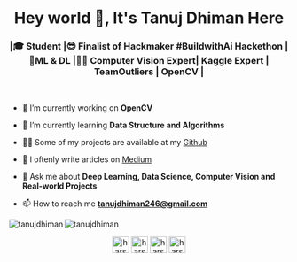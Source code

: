 <h1 align="center">Hey world 👋, It's Tanuj Dhiman Here</h1>
<h3 align="center">|🎓 Student |😎 Finalist of Hackmaker #BuildwithAi Hackethon |🤖ML & DL |🤹‍♂️ Computer Vision Expert| Kaggle Expert | TeamOutliers | OpenCV |</h3>

<br>

- 🔭 I’m currently working on **OpenCV**

- 🌱 I’m currently learning **Data Structure and Algorithms**

<!--
- 👯 I’m looking to collaborate on ***update soon***
- 🤔 I’m looking for help with ***update soon***-->

- 👨‍💻 Some of my projects are available at my [Github](https://github.com/tanujdhiman?tab=repositories)

- 📝 I oftenly write articles on [Medium](https://medium.com/@tanujdhiman246)

- 💬 Ask me about **Deep Learning, Data Science, Computer Vision and Real-world Projects**

- 📫 How to reach me **tanujdhiman246@gmail.com**



<img align="left" src="https://github-readme-stats.vercel.app/api/top-langs/?username=tanujdhiman&layout=compact&hide=html&theme=radical" alt="tanujdhiman" />

<img align="center" src="https://github-readme-stats.vercel.app/api?username=tanujdhiman&show_icons=true&theme=radical" alt="tanujdhiman" />

<p align="center">
</a>
<a href="https://www.linkedin.com/in/tanuj-dhiman-a5647a16b/" target="blank"><img align="center" src="https://cdn.jsdelivr.net/npm/simple-icons@3.0.1/icons/linkedin.svg" alt="harshcasper" height="30" width="30" /></a>
<a href="https://www.kaggle.com/tanujdhiman" target="blank"><img align="center" src="https://cdn.jsdelivr.net/npm/simple-icons@3.0.1/icons/kaggle.svg" alt="harshcasper" height="30" width="30" /></a>
<a href="https://www.instagram.com/_tanuj.3869/" target="blank"><img align="center" src="https://cdn.jsdelivr.net/npm/simple-icons@3.0.1/icons/instagram.svg" alt="harshcasper" height="30" width="30" /></a>
<a href="https://www.facebook.com/tanuj.dhiman.14019" target="blank"><img align="center" src="https://cdn.jsdelivr.net/npm/simple-icons@3.0.1/icons/facebook.svg" alt="harshcasper" height="30" width="30" /></a>
</p>
